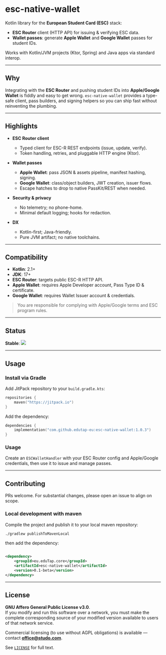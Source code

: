 # esc-native-wallet

Kotlin library for the **European Student Card (ESC)** stack:

- **ESC Router** client (HTTP API) for issuing & verifying ESC data.
- **Wallet passes**: generate **Apple Wallet** and **Google Wallet** passes for student IDs.

Works with Kotlin/JVM projects (Ktor, Spring) and Java apps via standard interop.

---

## Why

Integrating with the **ESC Router** and pushing student IDs into **Apple/Google Wallet** is fiddly and easy to get
wrong. `esc-native-wallet` provides a type-safe client, pass builders, and signing helpers so you can ship fast without
reinventing the plumbing.

---

## Highlights

- **ESC Router client**
    - Typed client for ESC-R REST endpoints (issue, update, verify).
    - Token handling, retries, and pluggable HTTP engine (Ktor).

- **Wallet passes**
    - **Apple Wallet**: pass JSON & assets pipeline, manifest hashing, signing.
    - **Google Wallet**: class/object builders, JWT creation, issuer flows.
    - Escape hatches to drop to native PassKit/REST when needed.

- **Security & privacy**
    - No telemetry; no phone-home.
    - Minimal default logging; hooks for redaction.

- **DX**
    - Kotlin-first; Java-friendly.
    - Pure JVM artifact; no native toolchains.

---

## Compatibility

- **Kotlin**: 2.1+
- **JDK**: 17+
- **ESC Router**: targets public ESC-R HTTP API.
- **Apple Wallet**: requires Apple Developer account, Pass Type ID & certificate.
- **Google Wallet**: requires Wallet Issuer account & credentials.

> You are responsible for complying with Apple/Google terms and ESC program rules.

---

## Status

**Stable**: [![](https://jitpack.io/v/studoverse/esc-native-wallet.svg)](https://jitpack.io/#studoverse/esc-native-wallet)

---

## Usage

### Install via Gradle
Add JitPack repository to your `build.gradle.kts`:

```kotlin
repositories {
    maven("https://jitpack.io")
}
```

Add the dependency:

```kotlin
dependencies {
    implementation("com.github.edutap-eu:esc-native-wallet:1.0.3")
}
```

### Usage

Create an `ESCWalletHandler` with your ESC Router config and Apple/Google credentials, then use it to issue
and manage passes.

---

## Contributing

PRs welcome. For substantial changes, please open an issue to align on scope.

### Local development with maven

Compile the project and publish it to your local maven repository:

```bash
./gradlew publishToMavenLocal
```

then add the dependency:

```xml

<dependency>
    <groupId>eu.eduTap.core</groupId>
    <artifactId>esc-native-wallet</artifactId>
    <version>0.1-beta</version>
</dependency>
```

---

## License

**GNU Affero General Public License v3.0**.  
If you modify and run this software over a network, you must make the complete corresponding source of your modified
version available to users of that network service.

Commercial licensing (to use without AGPL obligations) is available — contact **office@studo.com**.

See [`LICENSE`](./LICENSE) for full text.

